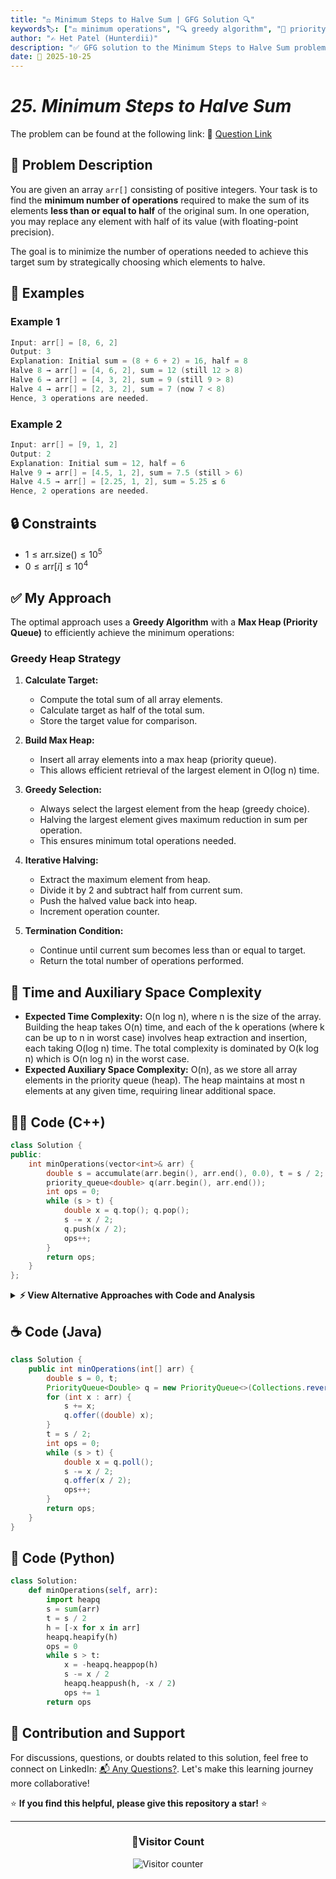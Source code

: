 ```yaml
---
title: "⚖️ Minimum Steps to Halve Sum | GFG Solution 🔍"
keywords🏷️: ["⚖️ minimum operations", "🔍 greedy algorithm", "📍 priority queue", "📈 heap", "📘 GFG", "🏁 competitive programming", "📚 DSA"]
author: "✍️ Het Patel (Hunterdii)"
description: "✅ GFG solution to the Minimum Steps to Halve Sum problem: find minimum operations to reduce array sum to half or less by repeatedly halving the largest element using greedy heap approach. 🚀"
date: 📅 2025-10-25
---
```


# *25. Minimum Steps to Halve Sum*

The problem can be found at the following link: 🔗 [Question Link](https://www.geeksforgeeks.org/problems/minimum-steps-to-halve-sum/1)

## **🧩 Problem Description**

You are given an array `arr[]` consisting of positive integers. Your task is to find the **minimum number of operations** required to make the sum of its elements **less than or equal to half** of the original sum. In one operation, you may replace any element with half of its value (with floating-point precision).

The goal is to minimize the number of operations needed to achieve this target sum by strategically choosing which elements to halve.

## **📘 Examples**

### Example 1

```cpp
Input: arr[] = [8, 6, 2]
Output: 3
Explanation: Initial sum = (8 + 6 + 2) = 16, half = 8
Halve 8 → arr[] = [4, 6, 2], sum = 12 (still 12 > 8)
Halve 6 → arr[] = [4, 3, 2], sum = 9 (still 9 > 8)
Halve 4 → arr[] = [2, 3, 2], sum = 7 (now 7 < 8)
Hence, 3 operations are needed.
```

### Example 2

```cpp
Input: arr[] = [9, 1, 2]
Output: 2
Explanation: Initial sum = 12, half = 6
Halve 9 → arr[] = [4.5, 1, 2], sum = 7.5 (still > 6)
Halve 4.5 → arr[] = [2.25, 1, 2], sum = 5.25 ≤ 6
Hence, 2 operations are needed.
```

## **🔒 Constraints**

* $1 \le \text{arr.size()} \le 10^5$
* $0 \le \text{arr}[i] \le 10^4$

## **✅ My Approach**

The optimal approach uses a **Greedy Algorithm** with a **Max Heap (Priority Queue)** to efficiently achieve the minimum operations:

### **Greedy Heap Strategy**

1. **Calculate Target:**
   * Compute the total sum of all array elements.
   * Calculate target as half of the total sum.
   * Store the target value for comparison.

2. **Build Max Heap:**
   * Insert all array elements into a max heap (priority queue).
   * This allows efficient retrieval of the largest element in O(log n) time.

3. **Greedy Selection:**
   * Always select the largest element from the heap (greedy choice).
   * Halving the largest element gives maximum reduction in sum per operation.
   * This ensures minimum total operations needed.

4. **Iterative Halving:**
   * Extract the maximum element from heap.
   * Divide it by 2 and subtract half from current sum.
   * Push the halved value back into heap.
   * Increment operation counter.

5. **Termination Condition:**
   * Continue until current sum becomes less than or equal to target.
   * Return the total number of operations performed.

## 📝 Time and Auxiliary Space Complexity

* **Expected Time Complexity:** O(n log n), where n is the size of the array. Building the heap takes O(n) time, and each of the k operations (where k can be up to n in worst case) involves heap extraction and insertion, each taking O(log n) time. The total complexity is dominated by O(k log n) which is O(n log n) in the worst case.
* **Expected Auxiliary Space Complexity:** O(n), as we store all array elements in the priority queue (heap). The heap maintains at most n elements at any given time, requiring linear additional space.

## **🧑‍💻 Code (C++)**

```cpp
class Solution {
public:
    int minOperations(vector<int>& arr) {
        double s = accumulate(arr.begin(), arr.end(), 0.0), t = s / 2;
        priority_queue<double> q(arr.begin(), arr.end());
        int ops = 0;
        while (s > t) {
            double x = q.top(); q.pop();
            s -= x / 2;
            q.push(x / 2);
            ops++;
        }
        return ops;
    }
};
```

<details>
<summary><b>⚡ View Alternative Approaches with Code and Analysis</b></summary>

## 📊 **2️⃣ Manual Heap with Vector**

### 💡 Algorithm Steps:

1. Calculate total sum and target as half of total sum.
2. Build max heap manually using make_heap on vector.
3. Repeatedly extract maximum, halve it, and reinsert into heap.
4. Continue until current sum is less than or equal to target.

```cpp
class Solution {
public:
    int minOperations(vector<int>& arr) {
        double s = 0, t;
        vector<double> h;
        for (int x : arr) {
            s += x;
            h.push_back(x);
        }
        t = s / 2;
        make_heap(h.begin(), h.end());
        int ops = 0;
        while (s > t) {
            pop_heap(h.begin(), h.end());
            double x = h.back();
            h.pop_back();
            x /= 2;
            s -= x;
            h.push_back(x);
            push_heap(h.begin(), h.end());
            ops++;
        }
        return ops;
    }
};
```

### 📝 **Complexity Analysis:**

* **Time:** ⏱️ O(n log n) - Heap operations for each halving
* **Auxiliary Space:** 💾 O(n) - Vector for heap storage

### ✅ **Why This Approach?**

* Direct control over heap operations
* Uses standard STL heap algorithms
* Flexible for custom comparators

## 📊 **3️⃣ Multiset Approach**

### 💡 Algorithm Steps:

1. Insert all elements into multiset for auto-sorting.
2. Extract largest element from end of multiset.
3. Halve and reinsert into multiset automatically maintaining order.
4. Count operations until sum is halved.

```cpp
class Solution {
public:
    int minOperations(vector<int>& arr) {
        double s = 0;
        multiset<double> ms;
        for (int x : arr) {
            s += x;
            ms.insert(x);
        }
        double t = s / 2;
        int ops = 0;
        while (s > t) {
            auto it = prev(ms.end());
            double x = *it;
            ms.erase(it);
            x /= 2;
            s -= x;
            ms.insert(x);
            ops++;
        }
        return ops;
    }
};
```

### 📝 **Complexity Analysis:**

* **Time:** ⏱️ O(n log n) - Balanced tree operations
* **Auxiliary Space:** 💾 O(n) - Multiset storage

### ✅ **Why This Approach?**

* Self-balancing data structure
* Automatic ordering maintenance
* Clean and readable code

## 📊 **4️⃣ Greedy with Sorting**

### 💡 Algorithm Steps:

1. Sort array in descending order initially.
2. Keep halving the largest element until target is reached.
3. Use insertion to maintain sorted order after each halving.
4. Track operations count throughout the process.

```cpp
class Solution {
public:
    int minOperations(vector<int>& arr) {
        double s = 0;
        vector<double> v;
        for (int x : arr) {
            s += x;
            v.push_back(x);
        }
        double t = s / 2;
        sort(v.rbegin(), v.rend());
        int ops = 0;
        while (s > t) {
            double x = v[0];
            v.erase(v.begin());
            x /= 2;
            s -= x;
            v.insert(lower_bound(v.begin(), v.end(), x, greater<double>()), x);
            ops++;
        }
        return ops;
    }
};
```

### 📝 **Complexity Analysis:**

* **Time:** ⏱️ O(n² log n) - Repeated insertions in sorted vector
* **Auxiliary Space:** 💾 O(n) - Vector storage

### ✅ **Why This Approach?**

* Straightforward greedy implementation
* Easy to debug and visualize
* Good for small input sizes

> Note: This approach results in Time Limit Exceeded (TLE) for large inputs (fails ~1110/1115 test cases due to time constraints).

## 🆚 **🔍 Comparison of Approaches**

| 🚀 **Approach**                    | ⏱️ **Time Complexity** | 💾 **Space Complexity** | ✅ **Pros**                        | ⚠️ **Cons**                           |
| ---------------------------------- | ---------------------- | ----------------------- | --------------------------------- | ------------------------------------- |
| 🏷️ **Priority Queue**              | 🟢 O(n log n)          | 🟡 O(n)                 | 🚀 Optimal for greedy             | 💾 Extra heap structure              |
| 🔧 **Manual Heap**                 | 🟢 O(n log n)          | 🟡 O(n)                 | 🎯 Fine-grained control           | 🔧 More verbose code                 |
| 🌳 **Multiset**                    | 🟢 O(n log n)          | 🟡 O(n)                 | ⭐ Clean implementation           | 🔧 Slower constant factors           |
| 📊 **Greedy Sorting (TLE)**        | 🔴 O(n² log n)         | 🟡 O(n)                 | 📖 Intuitive logic                | 🐌 Inefficient insertions            |

### 🏆 **Best Choice Recommendation**

| 🎯 **Scenario**                                    | 🎖️ **Recommended Approach**          | 🔥 **Performance Rating** |
| -------------------------------------------------- | ------------------------------------- | ------------------------- |
| 🏅 **Optimal performance needed**                     | 🥇 **Priority Queue**                | ★★★★★                     |
| 📖 **Code readability priority**                      | 🥈 **Multiset**                      | ★★★★☆                     |
| 🔧 **Learning heap operations**                       | 🥉 **Manual Heap**                   | ★★★★☆                     |

</details>

## **☕ Code (Java)**

```java
class Solution {
    public int minOperations(int[] arr) {
        double s = 0, t;
        PriorityQueue<Double> q = new PriorityQueue<>(Collections.reverseOrder());
        for (int x : arr) {
            s += x;
            q.offer((double) x);
        }
        t = s / 2;
        int ops = 0;
        while (s > t) {
            double x = q.poll();
            s -= x / 2;
            q.offer(x / 2);
            ops++;
        }
        return ops;
    }
}
```

## **🐍 Code (Python)**

```python
class Solution:
    def minOperations(self, arr):
        import heapq
        s = sum(arr)
        t = s / 2
        h = [-x for x in arr]
        heapq.heapify(h)
        ops = 0
        while s > t:
            x = -heapq.heappop(h)
            s -= x / 2
            heapq.heappush(h, -x / 2)
            ops += 1
        return ops
```

## 🧠 Contribution and Support

For discussions, questions, or doubts related to this solution, feel free to connect on LinkedIn: [📬 Any Questions?](https://www.linkedin.com/in/patel-hetkumar-sandipbhai-8b110525a/). Let's make this learning journey more collaborative!

⭐ **If you find this helpful, please give this repository a star!** ⭐

---

<div align="center">
  <h3><b>📍Visitor Count</b></h3>
</div>

<p align="center">
  <img src="https://visitor-badge.laobi.icu/badge?page_id=Hunterdii.GeeksforGeeks-POTD" alt="Visitor counter" />
</p>
